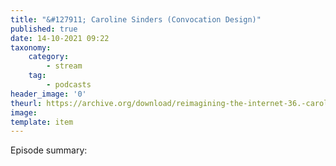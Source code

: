 ```yaml
---
title: "&#127911; Caroline Sinders (Convocation Design)"
published: true
date: 14-10-2021 09:22
taxonomy:
    category:
        - stream
    tag:
        - podcasts
header_image: '0'
theurl: https://archive.org/download/reimagining-the-internet-36.-caroline-sinders-convocation-design/Reimagining%20the%20Internet%2036.%20Caroline%20Sinders%2C%20Convocation%20Design.mp3
image: 
template: item
--- 
```

Episode summary: 
